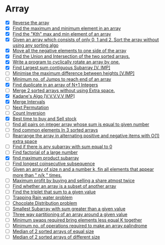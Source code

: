 # Array

- [x] [Reverse the array](https://www.geeksforgeeks.org/write-a-program-to-reverse-an-array-or-string/)
- [x] [Find the maximum and minimum element in an array](https://www.geeksforgeeks.org/maximum-and-minimum-in-an-array/)
- [x] [Find the "Kth" max and min element of an array](https://practice.geeksforgeeks.org/problems/kth-smallest-element/0)
- [x] [Given an array which consists of only 0, 1 and 2. Sort the array without using any sorting algo](https://practice.geeksforgeeks.org/problems/sort-an-array-of-0s-1s-and-2s/0)
- [x] [Move all the negative elements to one side of the array](https://www.geeksforgeeks.org/move-negative-numbers-beginning-positive-end-constant-extra-space/)
- [x] [Find the Union and Intersection of the two sorted arrays.](https://practice.geeksforgeeks.org/problems/union-of-two-arrays/0)
- [x] [Write a program to cyclically rotate an array by one.](https://practice.geeksforgeeks.org/problems/cyclically-rotate-an-array-by-one/0)                                                                          
- [x] [Find Largest sum contiguous Subarray \[V. IMP\]](https://practice.geeksforgeeks.org/problems/kadanes-algorithm/0)                                                                                                
- [ ] [Minimise the maximum difference between heights \[V.IMP\]](https://practice.geeksforgeeks.org/problems/minimize-the-heights3351/1)                                                                               
- [ ] [Minimum no. of Jumps to reach end of an array](https://practice.geeksforgeeks.org/problems/minimum-number-of-jumps/0)                                                                                            
- [x] [Find duplicate in an array of N+1 Integers](https://leetcode.com/problems/find-the-duplicate-number/)                                                                                                            
- [ ] [Merge 2 sorted arrays without using Extra space.](https://practice.geeksforgeeks.org/problems/merge-two-sorted-arrays5135/1)                                                                                     
- [x] [Kadane's Algo \[V.V.V.V.V IMP\]](https://practice.geeksforgeeks.org/problems/kadanes-algorithm/0)                                                                                                                
- [x] [Merge Intervals](https://leetcode.com/problems/merge-intervals/)                                                                                                                                                 
- [ ] [Next Permutation](https://leetcode.com/problems/next-permutation/)                                                                                                                                               
- [ ] [Count Inversion](https://practice.geeksforgeeks.org/problems/inversion-of-array/0)                                                                                                                               
- [x] [Best time to buy and Sell stock](https://leetcode.com/problems/best-time-to-buy-and-sell-stock/)                                                                                                                 
- [ ] [find all pairs on integer array whose sum is equal to given number](https://practice.geeksforgeeks.org/problems/count-pairs-with-given-sum5022/1)                                                                
- [ ] [find common elements In 3 sorted arrays](https://practice.geeksforgeeks.org/problems/common-elements1132/1)                                                                                                      
- [ ] [Rearrange the array in alternating positive and negative items with O(1) extra space](https://www.geeksforgeeks.org/rearrange-array-alternating-positive-negative-items-o1-extra-space/)                         
- [ ] [Find if there is any subarray with sum equal to 0](https://practice.geeksforgeeks.org/problems/subarray-with-0-sum/0)                                                                                            
- [ ] [Find factorial of a large number](https://practice.geeksforgeeks.org/problems/factorials-of-large-numbers/0)                                                                                                     
- [x] [find maximum product subarray](https://practice.geeksforgeeks.org/problems/maximum-product-subarray3604/1)                                                                                                       
- [ ] [Find longest coinsecutive subsequence](https://practice.geeksforgeeks.org/problems/longest-consecutive-subsequence/0)                                                                                            
- [ ] [Given an array of size n and a number k, fin all elements that appear more than " n/k " times.](https://www.geeksforgeeks.org/given-an-array-of-of-size-n-finds-all-the-elements-that-appear-more-than-nk-times/)
- [ ] [Maximum profit by buying and selling a share atmost twice](https://www.geeksforgeeks.org/maximum-profit-by-buying-and-selling-a-share-at-most-twice/)                                                            
- [ ] [Find whether an array is a subset of another array](https://practice.geeksforgeeks.org/problems/array-subset-of-another-array/0)                                                                                 
- [ ] [Find the triplet that sum to a given value](https://practice.geeksforgeeks.org/problems/triplet-sum-in-array/0)                                                                                                  
- [ ] [Trapping Rain water problem](https://practice.geeksforgeeks.org/problems/trapping-rain-water/0)                                                                                                                  
- [ ] [Chocolate Distribution problem](https://practice.geeksforgeeks.org/problems/chocolate-distribution-problem/0)                                                                                                    
- [ ] [Smallest Subarray with sum greater than a given value](https://practice.geeksforgeeks.org/problems/smallest-subarray-with-sum-greater-than-x/0)                                                                  
- [ ] [Three way partitioning of an array around a given value](https://practice.geeksforgeeks.org/problems/three-way-partitioning/1)                                                                                   
- [ ] [Minimum swaps required bring elements less equal K together](https://practice.geeksforgeeks.org/problems/minimum-swaps-required-to-bring-all-elements-less-than-or-equal-to-k-together/0)                        
- [ ] [Minimum no. of operations required to make an array palindrome](https://practice.geeksforgeeks.org/problems/palindromic-array/0)                                                                                 
- [ ] [Median of 2 sorted arrays of equal size](https://practice.geeksforgeeks.org/problems/find-the-median0527/1)                                                                                                      
- [ ] [Median of 2 sorted arrays of different size](https://www.geeksforgeeks.org/median-of-two-sorted-arrays-of-different-sizes/)                                                                                      